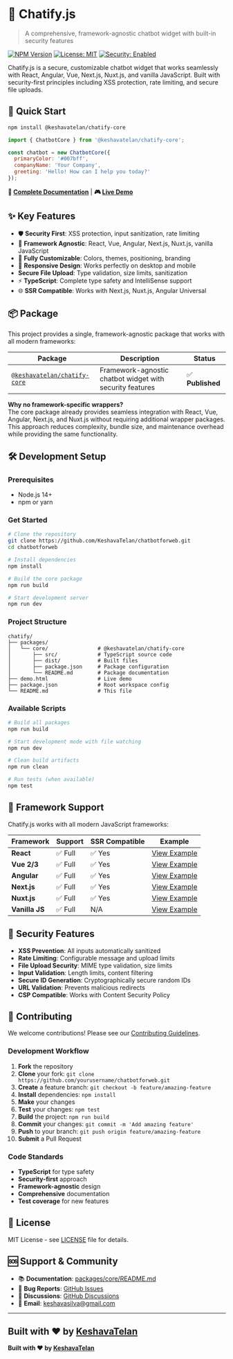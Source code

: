 # 🤖 Chatify.js

> A comprehensive, framework-agnostic chatbot widget with built-in security features

[![NPM Version](https://img.shields.io/npm/v/@keshavatelan/chatify-core)](https://www.npmjs.com/package/@keshavatelan/chatify-core)
[![License: MIT](https://img.shields.io/badge/License-MIT-yellow.svg)](https://opensource.org/licenses/MIT)
[![Security: Enabled](https://img.shields.io/badge/Security-Enabled-green.svg)](packages/core#security-features)

Chatify.js is a secure, customizable chatbot widget that works seamlessly with React, Angular, Vue, Next.js, Nuxt.js, and vanilla JavaScript. Built with security-first principles including XSS protection, rate limiting, and secure file uploads.

## 🚀 Quick Start

```bash
npm install @keshavatelan/chatify-core
```

```javascript
import { ChatbotCore } from '@keshavatelan/chatify-core';

const chatbot = new ChatbotCore({
  primaryColor: '#007bff',
  companyName: 'Your Company',
  greeting: 'Hello! How can I help you today?'
});
```

**📖 [Complete Documentation](packages/core/README.md)** | **🎮 [Live Demo](demo.html)**

## ✨ Key Features

- 🛡️ **Security First**: XSS protection, input sanitization, rate limiting
- 🔧 **Framework Agnostic**: React, Vue, Angular, Next.js, Nuxt.js, vanilla JavaScript
- 🎨 **Fully Customizable**: Colors, themes, positioning, branding
- 📱 **Responsive Design**: Works perfectly on desktop and mobile
-  **Secure File Upload**: Type validation, size limits, sanitization
- ⚡ **TypeScript**: Complete type safety and IntelliSense support
- 🌐 **SSR Compatible**: Works with Next.js, Nuxt.js, Angular Universal

## 📦 Package

This project provides a single, framework-agnostic package that works with all modern frameworks:

| Package | Description | Status |
|---------|-------------|---------|
| [`@keshavatelan/chatify-core`](packages/core) | Framework-agnostic chatbot widget with security features | ✅ **Published** |

**Why no framework-specific wrappers?**  
The core package already provides seamless integration with React, Vue, Angular, Next.js, and Nuxt.js without requiring additional wrapper packages. This approach reduces complexity, bundle size, and maintenance overhead while providing the same functionality.

## 🛠️ Development Setup

### Prerequisites
- Node.js 14+ 
- npm or yarn

### Get Started

```bash
# Clone the repository
git clone https://github.com/KeshavaTelan/chatbotforweb.git
cd chatbotforweb

# Install dependencies
npm install

# Build the core package
npm run build

# Start development server
npm run dev
```

### Project Structure

```
chatify/
├── packages/
│   └── core/                # @keshavatelan/chatify-core
│       ├── src/             # TypeScript source code
│       ├── dist/            # Built files
│       ├── package.json     # Package configuration
│       └── README.md        # Package documentation
├── demo.html                # Live demo
├── package.json             # Root workspace config
└── README.md                # This file
```

### Available Scripts

```bash
# Build all packages
npm run build

# Start development mode with file watching
npm run dev

# Clean build artifacts
npm run clean

# Run tests (when available)
npm test
```

## 🔧 Framework Support

Chatify.js works with all modern JavaScript frameworks:

| Framework | Support | SSR Compatible | Example |
|-----------|---------|----------------|---------|
| **React** | ✅ Full | ✅ Yes | [View Example](packages/core#react) |
| **Vue 2/3** | ✅ Full | ✅ Yes | [View Example](packages/core#vue) |
| **Angular** | ✅ Full | ✅ Yes | [View Example](packages/core#angular) |
| **Next.js** | ✅ Full | ✅ Yes | [View Example](packages/core#nextjs) |
| **Nuxt.js** | ✅ Full | ✅ Yes | [View Example](packages/core#nuxtjs) |
| **Vanilla JS** | ✅ Full | N/A | [View Example](packages/core#vanilla-javascript) |

## 🚨 Security Features

- **XSS Prevention**: All inputs automatically sanitized
- **Rate Limiting**: Configurable message and upload limits
- **File Upload Security**: MIME type validation, size limits
- **Input Validation**: Length limits, content filtering
- **Secure ID Generation**: Cryptographically secure random IDs
- **URL Validation**: Prevents malicious redirects
- **CSP Compatible**: Works with Content Security Policy

## 🤝 Contributing

We welcome contributions! Please see our [Contributing Guidelines](CONTRIBUTING.md).

### Development Workflow

1. **Fork** the repository
2. **Clone** your fork: `git clone https://github.com/yourusername/chatbotforweb.git`
3. **Create** a feature branch: `git checkout -b feature/amazing-feature`
4. **Install** dependencies: `npm install`
5. **Make** your changes
6. **Test** your changes: `npm test`
7. **Build** the project: `npm run build`
8. **Commit** your changes: `git commit -m 'Add amazing feature'`
9. **Push** to your branch: `git push origin feature/amazing-feature`
10. **Submit** a Pull Request

### Code Standards

- **TypeScript** for type safety
- **Security-first** approach
- **Framework-agnostic** design
- **Comprehensive** documentation
- **Test coverage** for new features

## 📄 License

MIT License - see [LICENSE](LICENSE) file for details.

## 🆘 Support & Community

- 📚 **Documentation**: [packages/core/README.md](packages/core/README.md)
- 🐛 **Bug Reports**: [GitHub Issues](https://github.com/KeshavaTelan/chatbotforweb/issues)
- 💬 **Discussions**: [GitHub Discussions](https://github.com/KeshavaTelan/chatbotforweb/discussions)
- 📧 **Email**: [keshavasilva@gmail.com](mailto:keshavasilva@gmail.com)

---

**Built with ❤️ by [KeshavaTelan](https://github.com/KeshavaTelan)**
---

**Built with ❤️ by [KeshavaTelan](https://github.com/KeshavaTelan)**
